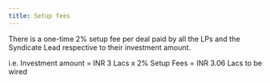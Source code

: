 ```yaml
---
title: Setup fees
---
```




There is a one-time 2% setup fee per deal paid by all the LPs and the Syndicate Lead respective to their investment amount.

i.e.  Investment amount = INR 3 Lacs x 2% Setup Fees = INR 3.06 Lacs to be wired